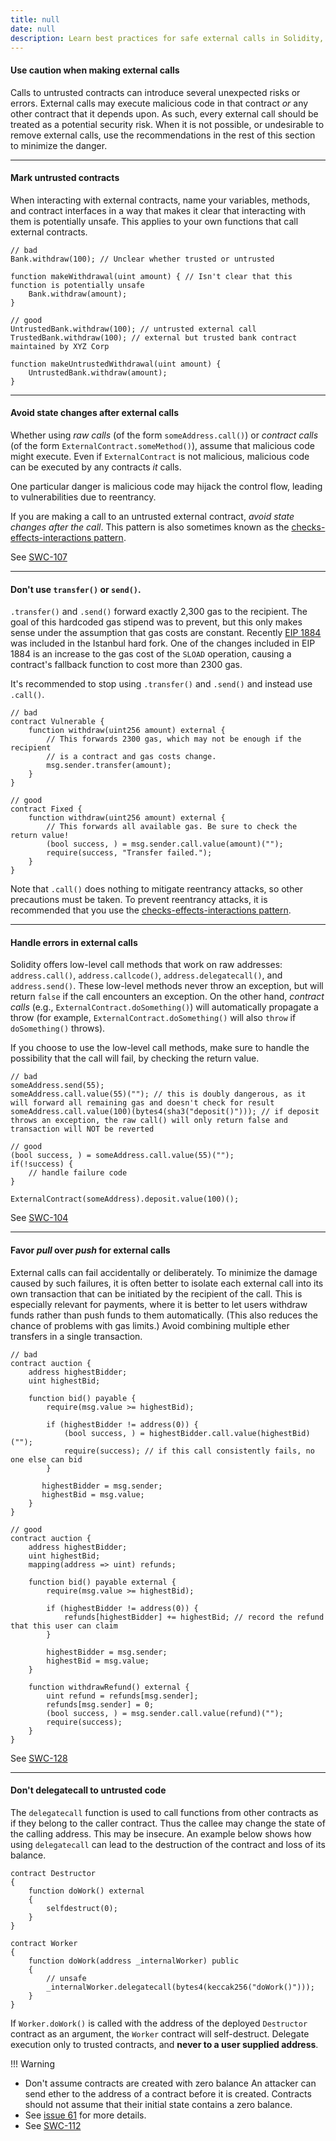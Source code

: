 ```yaml
---
title: null
date: null
description: Learn best practices for safe external calls in Solidity, including avoiding reentrancy, handling errors, using call() over transfer(), and never delegatecall untrusted contracts to secure smart contracts.
---
```


#### Use caution when making external calls
Calls to untrusted contracts can introduce several unexpected risks or errors. External calls may
execute malicious code in that contract _or_ any other contract that it depends upon. As such,
every external call should be treated as a potential security risk. When it is not possible, or
undesirable to remove external calls, use the recommendations in the rest of this section to
minimize the danger.

______________________________________________________________________

#### Mark untrusted contracts
When interacting with external contracts, name your variables, methods, and contract interfaces in
a way that makes it clear that interacting with them is potentially unsafe. This applies to your
own functions that call external contracts.

```sol
// bad
Bank.withdraw(100); // Unclear whether trusted or untrusted

function makeWithdrawal(uint amount) { // Isn't clear that this function is potentially unsafe
    Bank.withdraw(amount);
}

// good
UntrustedBank.withdraw(100); // untrusted external call
TrustedBank.withdraw(100); // external but trusted bank contract maintained by XYZ Corp

function makeUntrustedWithdrawal(uint amount) {
    UntrustedBank.withdraw(amount);
}
```

______________________________________________________________________

#### Avoid state changes after external calls
Whether using *raw calls* (of the form `someAddress.call()`) or *contract calls* (of the form
`ExternalContract.someMethod()`), assume that malicious code might execute. Even if
`ExternalContract` is not malicious, malicious code can be executed by any contracts *it* calls.

One particular danger is malicious code may hijack the control flow, leading to vulnerabilities due
to reentrancy.

If you are making a call to an untrusted external contract, *avoid state changes after the call*.
This pattern is also sometimes known as the
[checks-effects-interactions pattern](http://solidity.readthedocs.io/en/develop/security-considerations.html?highlight=check%20effects#use-the-checks-effects-interactions-pattern).

See [SWC-107](https://swcregistry.io/docs/SWC-107)

______________________________________________________________________

#### Don't use `transfer()` or `send()`.
`.transfer()` and `.send()` forward exactly 2,300 gas to the recipient. The goal of this hardcoded
gas stipend was to prevent, but this only
makes sense under the assumption that gas costs are constant. Recently
[EIP 1884](https://eips.ethereum.org/EIPS/eip-1884) was included in the Istanbul hard fork. One of
the changes included in EIP 1884 is an increase to the gas cost of the `SLOAD` operation, causing a
contract's fallback function to cost more than 2300 gas.

It's recommended to stop using `.transfer()` and `.send()` and instead use `.call()`.

```
// bad
contract Vulnerable {
    function withdraw(uint256 amount) external {
        // This forwards 2300 gas, which may not be enough if the recipient
        // is a contract and gas costs change.
        msg.sender.transfer(amount);
    }
}

// good
contract Fixed {
    function withdraw(uint256 amount) external {
        // This forwards all available gas. Be sure to check the return value!
        (bool success, ) = msg.sender.call.value(amount)("");
        require(success, "Transfer failed.");
    }
}
```

Note that `.call()` does nothing to mitigate reentrancy attacks, so other precautions must be
taken. To prevent reentrancy attacks, it is recommended that you use the
[checks-effects-interactions pattern](https://solidity.readthedocs.io/en/develop/security-considerations.html?highlight=check%20effects#use-the-checks-effects-interactions-pattern).

______________________________________________________________________

#### Handle errors in external calls
Solidity offers low-level call methods that work on raw addresses: `address.call()`,
`address.callcode()`, `address.delegatecall()`, and `address.send()`. These low-level methods never
throw an exception, but will return `false` if the call encounters an exception. On the other hand,
*contract calls* (e.g., `ExternalContract.doSomething()`) will automatically propagate a throw (for
example, `ExternalContract.doSomething()` will also `throw` if `doSomething()` throws).

If you choose to use the low-level call methods, make sure to handle the possibility that the call
will fail, by checking the return value.

```sol
// bad
someAddress.send(55);
someAddress.call.value(55)(""); // this is doubly dangerous, as it will forward all remaining gas and doesn't check for result
someAddress.call.value(100)(bytes4(sha3("deposit()"))); // if deposit throws an exception, the raw call() will only return false and transaction will NOT be reverted

// good
(bool success, ) = someAddress.call.value(55)("");
if(!success) {
    // handle failure code
}

ExternalContract(someAddress).deposit.value(100)();
```

See [SWC-104](https://swcregistry.io/docs/SWC-104)

______________________________________________________________________

#### Favor *pull* over *push* for external calls
External calls can fail accidentally or deliberately. To minimize the damage caused by such
failures, it is often better to isolate each external call into its own transaction that can be
initiated by the recipient of the call. This is especially relevant for payments, where it is
better to let users withdraw funds rather than push funds to them automatically. (This also reduces
the chance of problems with gas limits.) Avoid
combining multiple ether transfers in a single transaction.

```sol
// bad
contract auction {
    address highestBidder;
    uint highestBid;

    function bid() payable {
        require(msg.value >= highestBid);

        if (highestBidder != address(0)) {
            (bool success, ) = highestBidder.call.value(highestBid)("");
            require(success); // if this call consistently fails, no one else can bid
        }

       highestBidder = msg.sender;
       highestBid = msg.value;
    }
}

// good
contract auction {
    address highestBidder;
    uint highestBid;
    mapping(address => uint) refunds;

    function bid() payable external {
        require(msg.value >= highestBid);

        if (highestBidder != address(0)) {
            refunds[highestBidder] += highestBid; // record the refund that this user can claim
        }

        highestBidder = msg.sender;
        highestBid = msg.value;
    }

    function withdrawRefund() external {
        uint refund = refunds[msg.sender];
        refunds[msg.sender] = 0;
        (bool success, ) = msg.sender.call.value(refund)("");
        require(success);
    }
}
```

See [SWC-128](https://swcregistry.io/docs/SWC-128)

______________________________________________________________________

#### Don't delegatecall to untrusted code
The `delegatecall` function is used to call functions from other contracts as if they belong to the
caller contract. Thus the callee may change the state of the calling address. This may be insecure.
An example below shows how using `delegatecall` can lead to the destruction of the contract and
loss of its balance.

```sol
contract Destructor
{
    function doWork() external
    {
        selfdestruct(0);
    }
}

contract Worker
{
    function doWork(address _internalWorker) public
    {
        // unsafe
        _internalWorker.delegatecall(bytes4(keccak256("doWork()")));
    }
}
```

If `Worker.doWork()` is called with the address of the deployed `Destructor` contract as an
argument, the `Worker` contract will self-destruct. Delegate execution only to trusted contracts,
and **never to a user supplied address**.

!!! Warning

- Don't assume contracts are created with zero balance An attacker can send ether to the address of a contract before it is created. Contracts should not assume that their initial state contains a zero balance. 
- See [issue 61](https://github.com/ConsenSys/smart-contract-best-practices/issues/61) for more details.
- See [SWC-112](https://swcregistry.io/docs/SWC-112)
